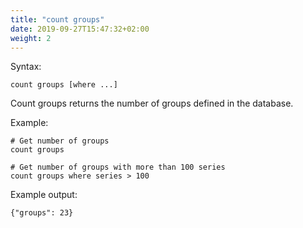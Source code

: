 ```yaml
---
title: "count groups"
date: 2019-09-27T15:47:32+02:00
weight: 2
---
```


Syntax:

	count groups [where ...]

Count groups returns the number of groups defined in the database.

Example:

	# Get number of groups
	count groups

	# Get number of groups with more than 100 series
	count groups where series > 100

Example output:

	{"groups": 23}